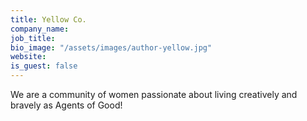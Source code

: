 ```yaml
---
title: Yellow Co.
company_name:
job_title:
bio_image: "/assets/images/author-yellow.jpg"
website:
is_guest: false
---
```


We are a community of women passionate about living creatively and bravely as
Agents of Good!
